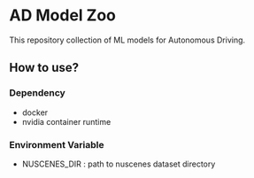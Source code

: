 # AD Model Zoo

This repository collection of ML models for Autonomous Driving.

## How to use?

### Dependency

- docker
- nvidia container runtime

### Environment Variable

- NUSCENES_DIR : path to nuscenes dataset directory
